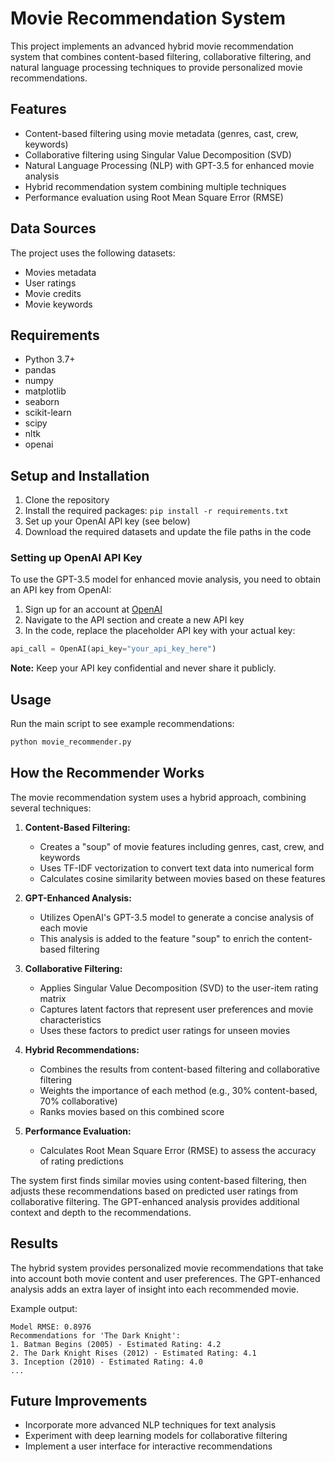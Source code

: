 # Movie Recommendation System

This project implements an advanced hybrid movie recommendation system that combines content-based filtering, collaborative filtering, and natural language processing techniques to provide personalized movie recommendations.

## Features

- Content-based filtering using movie metadata (genres, cast, crew, keywords)
- Collaborative filtering using Singular Value Decomposition (SVD)
- Natural Language Processing (NLP) with GPT-3.5 for enhanced movie analysis
- Hybrid recommendation system combining multiple techniques
- Performance evaluation using Root Mean Square Error (RMSE)

## Data Sources

The project uses the following datasets:
- Movies metadata
- User ratings
- Movie credits
- Movie keywords

## Requirements

- Python 3.7+
- pandas
- numpy
- matplotlib
- seaborn
- scikit-learn
- scipy
- nltk
- openai

## Setup and Installation

1. Clone the repository
2. Install the required packages: `pip install -r requirements.txt`
3. Set up your OpenAI API key (see below)
4. Download the required datasets and update the file paths in the code

### Setting up OpenAI API Key

To use the GPT-3.5 model for enhanced movie analysis, you need to obtain an API key from OpenAI:

1. Sign up for an account at [OpenAI](https://openai.com/)
2. Navigate to the API section and create a new API key
3. In the code, replace the placeholder API key with your actual key:

```python
api_call = OpenAI(api_key="your_api_key_here")
```

**Note:** Keep your API key confidential and never share it publicly.

## Usage

Run the main script to see example recommendations:

```python
python movie_recommender.py
```

## How the Recommender Works

The movie recommendation system uses a hybrid approach, combining several techniques:

1. **Content-Based Filtering:**
   - Creates a "soup" of movie features including genres, cast, crew, and keywords
   - Uses TF-IDF vectorization to convert text data into numerical form
   - Calculates cosine similarity between movies based on these features

2. **GPT-Enhanced Analysis:**
   - Utilizes OpenAI's GPT-3.5 model to generate a concise analysis of each movie
   - This analysis is added to the feature "soup" to enrich the content-based filtering

3. **Collaborative Filtering:**
   - Applies Singular Value Decomposition (SVD) to the user-item rating matrix
   - Captures latent factors that represent user preferences and movie characteristics
   - Uses these factors to predict user ratings for unseen movies

4. **Hybrid Recommendations:**
   - Combines the results from content-based filtering and collaborative filtering
   - Weights the importance of each method (e.g., 30% content-based, 70% collaborative)
   - Ranks movies based on this combined score

5. **Performance Evaluation:**
   - Calculates Root Mean Square Error (RMSE) to assess the accuracy of rating predictions

The system first finds similar movies using content-based filtering, then adjusts these recommendations based on predicted user ratings from collaborative filtering. The GPT-enhanced analysis provides additional context and depth to the recommendations.

## Results

The hybrid system provides personalized movie recommendations that take into account both movie content and user preferences. The GPT-enhanced analysis adds an extra layer of insight into each recommended movie.

Example output:
```
Model RMSE: 0.8976
Recommendations for 'The Dark Knight':
1. Batman Begins (2005) - Estimated Rating: 4.2
2. The Dark Knight Rises (2012) - Estimated Rating: 4.1
3. Inception (2010) - Estimated Rating: 4.0
...
```

## Future Improvements

- Incorporate more advanced NLP techniques for text analysis
- Experiment with deep learning models for collaborative filtering
- Implement a user interface for interactive recommendations
